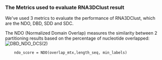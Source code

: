 ### The Metrics used to evaluate RNA3DClust result

We've used 3 metrics to evaluate the performance of RNA3DClust, which are the NDO, DBD, SDD and SDC. 

The NDO (Normalized Domain Overlap) measures the similarity between 2 partitioning results based on the percentage of nucleotide overlapped:
![DBD_NDO_DCS(2)](https://github.com/user-attachments/assets/feb5ff20-a8a3-421c-9139-ce77fdb01d56)

```  overlap_mtx, min_labels = domain_overlap_matrix([truth,pred],res) 
    ndo_score = NDO(overlap_mtx,length_seq, min_labels)
```  



